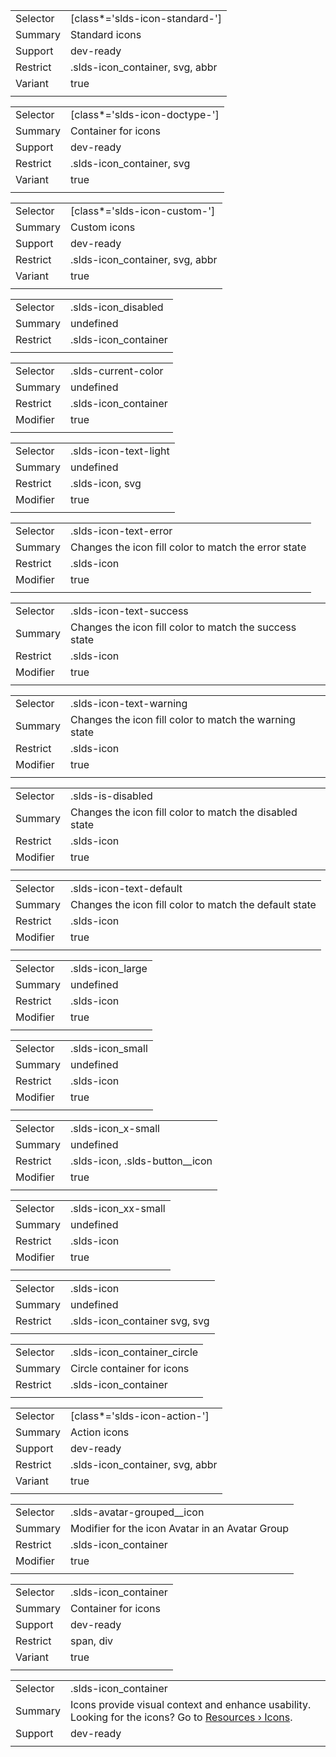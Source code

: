 
|  |  |
|-------|-------|
| Selector | [class*='slds-icon-standard-']  |
| Summary | Standard icons |
| Support | dev-ready |
| Restrict | .slds-icon_container, svg, abbr |
| Variant | true |
|  |  |


|  |  |
|-------|-------|
| Selector | [class*='slds-icon-doctype-']  |
| Summary | Container for icons |
| Support | dev-ready |
| Restrict | .slds-icon_container, svg |
| Variant | true |
|  |  |


|  |  |
|-------|-------|
| Selector | [class*='slds-icon-custom-']  |
| Summary | Custom icons |
| Support | dev-ready |
| Restrict | .slds-icon_container, svg, abbr |
| Variant | true |
|  |  |


|  |  |
|-------|-------|
| Selector | .slds-icon_disabled  |
| Summary | undefined |
| Restrict | .slds-icon_container |
|  |  |


|  |  |
|-------|-------|
| Selector | .slds-current-color  |
| Summary | undefined |
| Restrict | .slds-icon_container |
| Modifier | true |
|  |  |


|  |  |
|-------|-------|
| Selector | .slds-icon-text-light  |
| Summary | undefined |
| Restrict | .slds-icon, svg |
| Modifier | true |
|  |  |


|  |  |
|-------|-------|
| Selector | .slds-icon-text-error  |
| Summary | Changes the icon fill color to match the error state |
| Restrict | .slds-icon |
| Modifier | true |
|  |  |


|  |  |
|-------|-------|
| Selector | .slds-icon-text-success  |
| Summary | Changes the icon fill color to match the success state |
| Restrict | .slds-icon |
| Modifier | true |
|  |  |


|  |  |
|-------|-------|
| Selector | .slds-icon-text-warning  |
| Summary | Changes the icon fill color to match the warning state |
| Restrict | .slds-icon |
| Modifier | true |
|  |  |


|  |  |
|-------|-------|
| Selector | .slds-is-disabled  |
| Summary | Changes the icon fill color to match the disabled state |
| Restrict | .slds-icon |
| Modifier | true |
|  |  |


|  |  |
|-------|-------|
| Selector | .slds-icon-text-default  |
| Summary | Changes the icon fill color to match the default state |
| Restrict | .slds-icon |
| Modifier | true |
|  |  |


|  |  |
|-------|-------|
| Selector | .slds-icon_large  |
| Summary | undefined |
| Restrict | .slds-icon |
| Modifier | true |
|  |  |


|  |  |
|-------|-------|
| Selector | .slds-icon_small  |
| Summary | undefined |
| Restrict | .slds-icon |
| Modifier | true |
|  |  |


|  |  |
|-------|-------|
| Selector | .slds-icon_x-small  |
| Summary | undefined |
| Restrict | .slds-icon, .slds-button__icon |
| Modifier | true |
|  |  |


|  |  |
|-------|-------|
| Selector | .slds-icon_xx-small  |
| Summary | undefined |
| Restrict | .slds-icon |
| Modifier | true |
|  |  |


|  |  |
|-------|-------|
| Selector | .slds-icon  |
| Summary | undefined |
| Restrict | .slds-icon_container svg, svg |
|  |  |


|  |  |
|-------|-------|
| Selector | .slds-icon_container_circle  |
| Summary | Circle container for icons |
| Restrict | .slds-icon_container |
|  |  |


|  |  |
|-------|-------|
| Selector | [class*='slds-icon-action-']  |
| Summary | Action icons |
| Support | dev-ready |
| Restrict | .slds-icon_container, svg, abbr |
| Variant | true |
|  |  |


|  |  |
|-------|-------|
| Selector | .slds-avatar-grouped__icon  |
| Summary | Modifier for the icon Avatar in an Avatar Group |
| Restrict | .slds-icon_container |
| Modifier | true |
|  |  |


|  |  |
|-------|-------|
| Selector | .slds-icon_container  |
| Summary | Container for icons |
| Support | dev-ready |
| Restrict | span, div |
| Variant | true |
|  |  |


|  |  |
|-------|-------|
| Selector | .slds-icon_container  |
| Summary | Icons provide visual context and enhance usability. Looking for the icons? Go to [Resources › Icons](/icons/). |
| Support | dev-ready |
|  |  |

